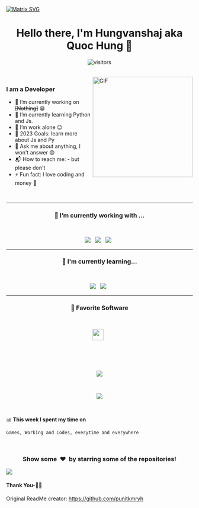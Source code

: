   [![Matrix SVG](https://amela.vn/wp-content/uploads/2020/07/1568255503-python-la-gi.png)](https://www.youtube.com/watch?v=SDkAGkd4NLc) 
<p>
  <h1 align="center"><b>Hello there, I'm Hungvanshaj aka Quoc Hung 👋</b></h1>
</p>

<p align="center">
    <img align="center" alt="visitors" src="https://gpvc.arturio.dev/Hungvanshaj" />
</p>

<br>

<img align="right" height="270px" alt="GIF" src="https://i.pinimg.com/originals/e4/26/70/e426702edf874b181aced1e2fa5c6cde.gif" />

### I am a Developer
- 🔭 I’m currently working on ~~[Nothing]~~ :grin:
- 🌱 I’m currently learning Python and Js.
- 👯 I’m work alone :wink:
- 🥅 2023 Goals: learn more about Js and Py
- 💬 Ask me about anything, I won't answer :smile:
- 📬 How to reach me:  - but please don't 
- ⚡ Fun fact: I love coding and money :raised_hands:

<br>

<hr>
<h3 align='center'> 🔭  I’m currently working with ...</h4>
<br>
<p align='center'>
  <img src="https://img.shields.io/badge/javascript%20-%23F7DF1E.svg?&style=for-the-badge&logo=javascript&logoColor=white" />&nbsp;&nbsp;
  <img src="https://img.shields.io/badge/html5%20-%23e34f26.svg?&style=for-the-badge&logo=html5&logoColor=white" />&nbsp;&nbsp;
  <img src="https://img.shields.io/badge/css3%20-%231572B6.svg?&style=for-the-badge&logo=css3&logoColor=white" />&nbsp;&nbsp;
</p>
<hr>

<h3 align='center'> 🌱  I'm currently learning...</h4>
<br>
<p align='center'>
  <img src="https://img.shields.io/badge/javascript%20-%23F7DF1E.svg?&style=for-the-badge&logo=javascript&logoColor=white" />&nbsp;&nbsp;
  <img src="https://img.shields.io/badge/python%20-%231572B6.svg?&style=for-the-badge&logo=python&logoColor=white" />&nbsp;&nbsp;
</p>

<hr>
<h3 align='center'> 🌟  Favorite Software </h4>
<br>
<p align='center'>
  <a href="https://visualstudio.com/">
  <img height="30" src="https://code.visualstudio.com/favicon.ico" /></a>&nbsp;&nbsp;
</p>

<br>
<br>
<br>

<p align='center'>
  <img align="center" src="https://github-readme-stats.vercel.app/api?username=Hungvanshaj&show_icons=true&title_color=fff&icon_color=79ff97&text_color=efefef&bg_color=24292e">
</p>

<br>

<p align='center'>
  <img align="center" src="https://github-readme-stats.vercel.app/api/top-langs/?username=Hungvanshaj&show_icons=true&hide_border=true&theme=radical">
</p>

<br>

📊 **This week I spent my time on**
<!--START_SECTION:waka-->
```text
Games, Working and Codes, everytime and everywhere
```
<!--END_SECTION:waka-->

<br>

<div align="center">
<h3 align="center">Show some &nbsp;❤️&nbsp; by starring some of the repositories!</h3>
</div><img src="https://github.com/punitkmryh/punitkmryh/blob/master/wave.svg" />

#### Thank You-🙏🏼


<!--[website]: -->
Original ReadMe creator: https://github.com/punitkmryh
